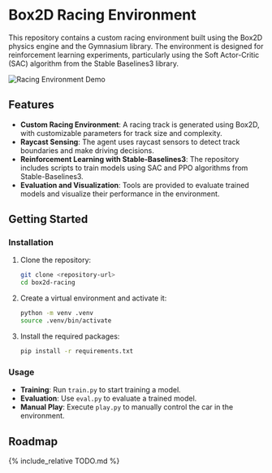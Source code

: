 # Box2D Racing Environment

This repository contains a custom racing environment built using the Box2D physics engine and the Gymnasium library. The environment is designed for reinforcement learning experiments, particularly using the Soft Actor-Critic (SAC) algorithm from the Stable Baselines3 library.

![Racing Environment Demo](racer.gif)

## Features

- **Custom Racing Environment**: A racing track is generated using Box2D, with customizable parameters for track size and complexity.
- **Raycast Sensing**: The agent uses raycast sensors to detect track boundaries and make driving decisions.
- **Reinforcement Learning with Stable-Baselines3**: The repository includes scripts to train models using SAC and PPO algorithms from Stable-Baselines3.
- **Evaluation and Visualization**: Tools are provided to evaluate trained models and visualize their performance in the environment.

## Getting Started

### Installation

1. Clone the repository:
   ```bash
   git clone <repository-url>
   cd box2d-racing
   ```

2. Create a virtual environment and activate it:
   ```bash
   python -m venv .venv
   source .venv/bin/activate
   ```

3. Install the required packages:
   ```bash
   pip install -r requirements.txt
   ```

### Usage

- **Training**: Run `train.py` to start training a model.
- **Evaluation**: Use `eval.py` to evaluate a trained model.
- **Manual Play**: Execute `play.py` to manually control the car in the environment.

## Roadmap

{% include_relative TODO.md %}

